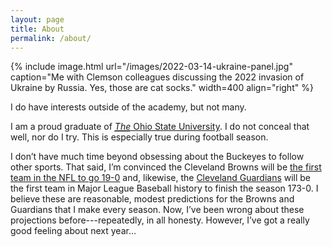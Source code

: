 ```yaml
---
layout: page
title: About
permalink: /about/
---
```


{% include image.html url="/images/2022-03-14-ukraine-panel.jpg" caption="Me with Clemson colleagues discussing the 2022 invasion of Ukraine by Russia. Yes, those are cat socks." width=400 align="right" %}

I do have interests outside of the academy, but not many.

I am a proud graduate of <a class="tosu" href="http://www.osu.edu/"><em><abbr title="Yes, the THE is important">The</abbr></em> Ohio State University</a>. I do not conceal that well, nor do I try. This is especially true during football season.

I don’t have much time beyond obsessing about the Buckeyes to follow other sports. That said, I’m convinced the Cleveland Browns will be [the first team in the NFL to go 19-0](https://www.youtube.com/watch?v=CPLzmctAInQ) and, likewise, the [Cleveland Guardians](https://www.mlb.com/indians/fans/cleteamname) will be the first team in Major League Baseball history to finish the season 173-0. I believe these are reasonable, modest predictions for the Browns and Guardians that I make every season. Now, I’ve been wrong about these projections before---repeatedly, in all honesty. However, I’ve got a really good feeling about next year...